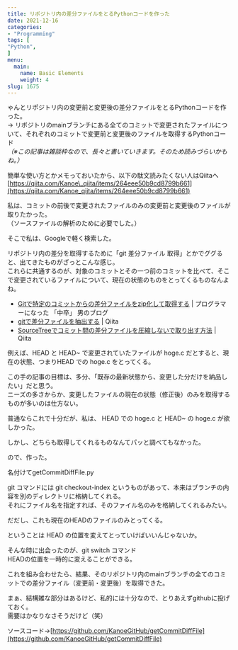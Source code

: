 ```yaml
---
title: リポジトリ内の差分ファイルをとるPythonコードを作った
date: 2021-12-16
categories:
- "Programming"
tags: [
"Python",
]
menu:
  main:
    name: Basic Elements
    weight: 4
slug: 1675
---
```


ゃんとリポジトリ内の変更前と変更後の差分ファイルをとるPythonコードを作った。  
→ リポジトリのmainブランチにある全てのコミットで変更されたファイルについて、それぞれのコミットで変更前と変更後のファイルを取得するPythonコード  
_（※この記事は雑談枠なので、長々と書いていきます。そのため読みづらいかもね。）_

簡単な使い方とかメモっておいたから、以下の駄文読みたくない人はQiitaへ  
[https://qiita.com/Kanoe\_qiita/items/264eee50b9cd8799b661](https://qiita.com/Kanoe_qiita/items/264eee50b9cd8799b661)

私は、コミットの前後で変更されたファイルのみの変更前と変更後のファイルが取りたかった。  
（ソースファイルの解析のために必要でした。）

そこで私は、Googleで軽く検索した。

リポジトリ内の差分を取得するために「git 差分ファイル 取得」とかでググると、出てきたものがざっとこんな感じ。  
これらに共通するのが、対象のコミットとその一つ前のコミットを比べて、そこで変更されているファイルについて、現在の状態のものをとってくるものなんよね。

-   [Gitで特定のコミットからの差分ファイルをzip化して取得する](https://chusotsu-program.com/git-archive-diff/) | プログラマーになった 「中卒」 男のブログ
-   [gitで差分ファイルを抽出する](https://qiita.com/kaminaly/items/28f9cb4e680deb700833) | Qiita
-   [SourceTreeでコミット間の差分ファイルを圧縮しないで取り出す方法](https://qiita.com/youthkee/items/8579c7a963c24bd4e655) | Qiita

例えば、HEAD と HEAD~ で変更されていたファイルが hoge.c だとすると、現在の状態、つまりHEAD での hoge.c をとってくる。

この手の記事の目標は、多分、「既存の最新状態から、変更した分だけを納品したい」だと思う。  
ニーズの多さからか、変更したファイルの現在の状態（修正後）のみを取得するものが多いのは仕方ない。

普通ならこれで十分だが、私は、 HEAD での hoge.c と HEAD~ の hoge.c が欲しかった。

しかし、どちらも取得してくれるものなんてパッと調べてもなかった。

ので、作った。

名付けてgetCommitDiffFile.py

git コマンドには git checkout-index というものがあって、本来はブランチの内容を別のディレクトリに格納してくれる。  
それにファイル名を指定すれば、そのファイル名のみを格納してくれるみたい。

だだし、これも現在のHEADのファイルのみとってくる。

ということは HEAD の位置を変えてとっていけばいいんじゃないか。

そんな時に出会ったのが、git switch コマンド  
HEADの位置を一時的に変えることができる。

これを組み合わせたら、結果、そのリポジトリ内のmainブランチの全てのコミットでの差分ファイル（変更前・変更後）を取得できた。

まぁ、結構雑な部分はあるけど、私的には十分なので、とりあえずgithubに投げておく。  
需要はかなりなさそうだけど（笑）

ソースコード→[https://github.com/KanoeGitHub/getCommitDiffFile](https://github.com/KanoeGitHub/getCommitDiffFile)
